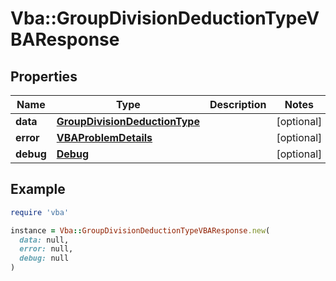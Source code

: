 # Vba::GroupDivisionDeductionTypeVBAResponse

## Properties

| Name | Type | Description | Notes |
| ---- | ---- | ----------- | ----- |
| **data** | [**GroupDivisionDeductionType**](GroupDivisionDeductionType.md) |  | [optional] |
| **error** | [**VBAProblemDetails**](VBAProblemDetails.md) |  | [optional] |
| **debug** | [**Debug**](Debug.md) |  | [optional] |

## Example

```ruby
require 'vba'

instance = Vba::GroupDivisionDeductionTypeVBAResponse.new(
  data: null,
  error: null,
  debug: null
)
```

